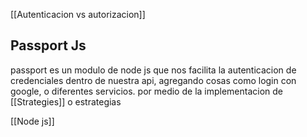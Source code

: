[[Autenticacion vs autorizacion]]


## Passport Js

passport es un modulo de node js que nos facilita la autenticacion de credenciales dentro de nuestra api, agregando cosas como login con google, o diferentes servicios. por medio de la implementacion de [[Strategies]] o estrategias

[[Node js]]


